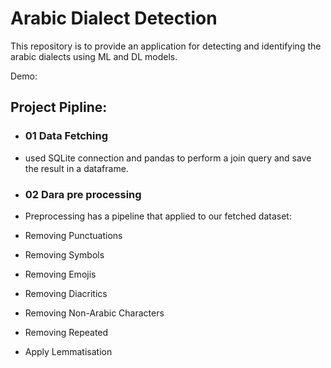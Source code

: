 # Arabic Dialect Detection

This repository is to provide an application for detecting and identifying the arabic dialects using ML and DL models.

Demo: 


## Project Pipline:
 - ### 01 Data Fetching
  - used SQLite connection and pandas to perform a join query and save the result in a dataframe.

 - ### 02 Dara pre processing
  - Preprocessing has a pipeline that applied to our fetched dataset:
  - Removing Punctuations
  - Removing Symbols
  - Removing Emojis
  - Removing Diacritics
  - Removing Non-Arabic Characters
  - Removing Repeated
  - Apply Lemmatisation

